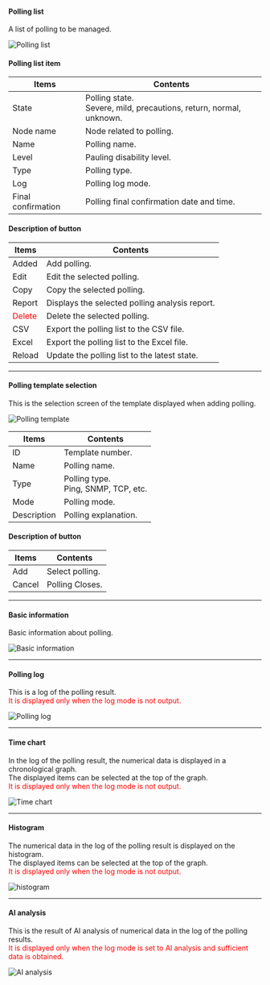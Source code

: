 #### Polling list

<div class="text-xl mb-2 text-left">
A list of polling to be managed.
</div>

![Polling list](../../help/en/2023-12-03_11-29-48.png)

>>>
#### Polling list item

<div class="text-xl">

| Items | Contents |
| ---- | ---- |
| State | Polling state.<br> Severe, mild, precautions, return, normal, unknown.|
| Node name | Node related to polling.|
| Name | Polling name.|
| Level | Pauling disability level.|
| Type | Polling type.|
| Log | Polling log mode.|
| Final confirmation | Polling final confirmation date and time.|

</div>

>>>
#### Description of button

<div class="text-xl">

| Items | Contents |
| ---- | ---- |
| Added | Add polling.|
| Edit | Edit the selected polling.|
| Copy | Copy the selected polling.|
| Report | Displays the selected polling analysis report.|
| <Span style = "color: red;"> Delete </span> | Delete the selected polling.|
| CSV | Export the polling list to the CSV file.|
| Excel | Export the polling list to the Excel file.|
| Reload | Update the polling list to the latest state.|
</div>


---
#### Polling template selection

<div class="text-xl mb-2 text-left">
This is the selection screen of the template displayed when adding polling.
</div>

![Polling template](../../help/en/2023-12-03_11-32-15.png)

>>>

<div class="text-xl">

| Items | Contents |
| ---- | ---- |
| ID | Template number.|
| Name | Polling name.|
| Type | Polling type.<br> Ping, SNMP, TCP, etc. |
| Mode | Polling mode.|
| Description | Polling explanation.|

</div>

>>>
#### Description of button

<div class="text-xl">

| Items | Contents |
| ---- | ---- |
| Add | Select polling.|
| Cancel | Polling Closes.|
</div>


---
#### Basic information

<div class="text-xl mb-2 text-left">
Basic information about polling.
</div>

![Basic information](../../help/en/2023-12-03_11-34-23.png)

---
#### Polling log

<div class="text-xl mb-2 text-left">
This is a log of the polling result.<br>
<Span style = "color: red;"> It is displayed only when the log mode is not output.</span>
</div>

![Polling log](../../help/en/2023-12-03_11-34-33.png)

---
#### Time chart

<div class="text-xl mb-2 text-left">
In the log of the polling result, the numerical data is displayed in a chronological graph.<br>
The displayed items can be selected at the top of the graph.<br>
<Span style = "color: red;"> It is displayed only when the log mode is not output.</span>
</div>

![Time chart](../../help/en/2023-12-03_11-34-46.png)

---
#### Histogram

<div class="text-xl mb-2 text-left">
The numerical data in the log of the polling result is displayed on the histogram.<br>
The displayed items can be selected at the top of the graph.<br>
<Span style = "color: red;"> It is displayed only when the log mode is not output.</span>
</div>

![histogram](../../help/en/2023-12-03_11-34-56.png)

---
#### AI analysis

<div class="text-xl mb-2 text-left">
This is the result of AI analysis of numerical data in the log of the polling results.<br>
<Span style = "color: red;"> It is displayed only when the log mode is set to AI analysis and sufficient data is obtained.</span>
</div>

![AI analysis](../../help/en/2023-12-03_11-35-06.png)

